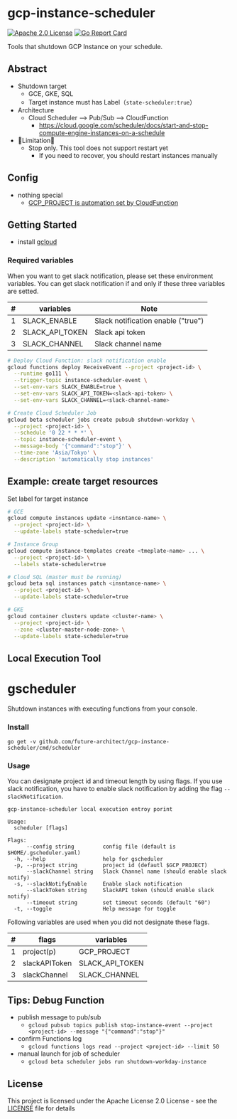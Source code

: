 # gcp-instance-scheduler
[![Apache 2.0 License](https://img.shields.io/badge/License-Apache%202.0-blue.svg)](LICENSE)
[![Go Report Card](https://goreportcard.com/badge/github.com/future-architect/gcp-instance-scheduler)](https://goreportcard.com/report/github.com/future-architect/gcp-instance-scheduler)

Tools that shutdown GCP Instance on your schedule.

## Abstract

* Shutdown target
   * GCE, GKE, SQL
   * Target instance must has Label（`state-scheduler:true`）
* Architecture
  * Cloud Scheduler --> Pub/Sub --> CloudFunction
    * https://cloud.google.com/scheduler/docs/start-and-stop-compute-engine-instances-on-a-schedule
* 🚧Limitation🚧
   * Stop only. This tool does not support restart yet
     * If you need to recover, you should restart instances manually


## Config

* nothing special
  * [GCP_PROJECT is automation set by CloudFunction](https://cloud.google.com/functions/docs/concepts/go-runtime#contextcontext)


## Getting Started

* install [gcloud](https://cloud.google.com/sdk/gcloud/)

### Required variables
When you want to get slack notification, please set these environment variables.
You can get slack notification if and only if these three variables are setted.

|#  |variables       |Note                               |
|---|----------------|-----------------------------------|
| 1 |SLACK_ENABLE    |Slack notification enable ("true") |
| 2 |SLACK_API_TOKEN |Slack api token                    |
| 3 |SLACK_CHANNEL   |Slack channel name                 |

```sh
# Deploy Cloud Function: slack notification enable
gcloud functions deploy ReceiveEvent --project <project-id> \
  --runtime go111 \
  --trigger-topic instance-scheduler-event \
  --set-env-vars SLACK_ENABLE=true \
  --set-env-vars SLACK_API_TOKEN=<slack-api-token> \
  --set-env-vars SLACK_CHANNEL=<slack-channel-name>

# Create Cloud Scheduler Job
gcloud beta scheduler jobs create pubsub shutdown-workday \
  --project <project-id> \
  --schedule '0 22 * * *' \
  --topic instance-scheduler-event \
  --message-body '{"command":"stop"}' \
  --time-zone 'Asia/Tokyo' \
  --description 'automatically stop instances'
```

## Example: create target resources

Set label for target instance

```sh
# GCE
gcloud compute instances update <insntance-name> \
  --project <project-id> \
  --update-labels state-scheduler=true

# Instance Group
gcloud compute instance-templates create <tmeplate-name> ... \
  --project <project-id> \
  --labels state-scheduler=true

# Cloud SQL (master must be running)
gcloud beta sql instances patch <insntance-name> \
  --project <project-id> \
  --update-labels state-scheduler=true

# GKE
gcloud container clusters update <cluster-name> \
  --project <project-id> \
  --zone <cluster-master-node-zone> \
  --update-labels state-scheduler=true
```

## Local Execution Tool

gscheduler
====

Shutdown instances with executing functions from your console.

### Install

`go get -v github.com/future-architect/gcp-instance-scheduler/cmd/scheduler`

### Usage

You can designate project id and timeout length by using flags.
If you use slack notification, you have to enable slack notification by adding the flag `--slackNotification`.

```
gcp-instance-scheduler local execution entroy porint

Usage:
  scheduler [flags]

Flags:
      --config string         config file (default is $HOME/.gscheduler.yaml)
  -h, --help                  help for gscheduler
  -p, --project string        project id (defautl $GCP_PROJECT)
      --slackChannel string   Slack Channel name (should enable slack notify)
  -s, --slackNotifyEnable     Enable slack notification
      --slackToken string     SlackAPI token (should enable slack notify)
      --timeout string        set timeout seconds (default "60")
  -t, --toggle                Help message for toggle
``` 
Following variables are used when you did not designate these flags.

|#  |flags                  |variables       |
|---|-----------------------|----------------|
| 1 |project(p)             |GCP_PROJECT     |
| 2 |slackAPIToken          |SLACK_API_TOKEN |
| 3 |slackChannel           |SLACK_CHANNEL   |

## Tips: Debug Function

* publish message to pub/sub
  * `gcloud pubsub topics publish stop-instance-event --project <project-id> --message "{"command":"stop"}"`
* confirm Functions log
  * `gcloud functions logs read --project <project-id> --limit 50`
* manual launch for job of scheduler
  * `gcloud beta scheduler jobs run shutdown-workday-instance`

## License

This project is licensed under the Apache License 2.0 License - see the [LICENSE](LICENSE) file for details
